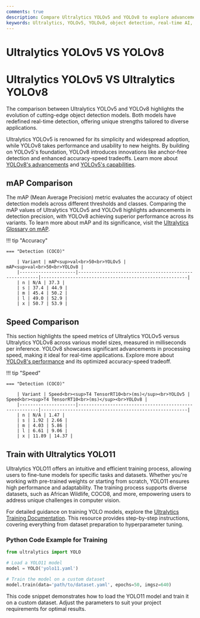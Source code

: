 ```yaml
---
comments: true
description: Compare Ultralytics YOLOv5 and YOLOv8 to explore advancements in real-time object detection, speed, and accuracy. Discover how YOLOv8 builds upon YOLOv5 with state-of-the-art features for edge AI and computer vision applications.
keywords: Ultralytics, YOLOv5, YOLOv8, object detection, real-time AI, edge AI, computer vision, Ultralytics YOLOv8, Ultralytics YOLOv5 comparison
---
```

# Ultralytics YOLOv5 VS YOLOv8
# Ultralytics YOLOv5 VS Ultralytics YOLOv8

The comparison between Ultralytics YOLOv5 and YOLOv8 highlights the evolution of cutting-edge object detection models. Both models have redefined real-time detection, offering unique strengths tailored to diverse applications.

Ultralytics YOLOv5 is renowned for its simplicity and widespread adoption, while YOLOv8 takes performance and usability to new heights. By building on YOLOv5's foundation, YOLOv8 introduces innovations like anchor-free detection and enhanced accuracy-speed tradeoffs. Learn more about [YOLOv8's advancements](https://docs.ultralytics.com/models/yolov8/) and [YOLOv5's capabilities](https://github.com/ultralytics/yolov5).


## mAP Comparison

The mAP (Mean Average Precision) metric evaluates the accuracy of object detection models across different thresholds and classes. Comparing the mAP values of Ultralytics YOLOv5 and YOLOv8 highlights advancements in detection precision, with YOLOv8 achieving superior performance across its variants. To learn more about mAP and its significance, visit the [Ultralytics Glossary on mAP](https://www.ultralytics.com/glossary/mean-average-precision-map).


!!! tip "Accuracy"

	=== "Detection (COCO)"

		| Variant | mAP<sup>val<br>50<br>YOLOv5 | mAP<sup>val<br>50<br>YOLOv8 |
		|---------------------|-------------------------------------------------------|-------------------------------------------------------|
		| n | N/A | 37.3 |
		| s | 37.4 | 44.9 |
		| m | 45.4 | 50.2 |
		| l | 49.0 | 52.9 |
		| x | 50.7 | 53.9 |
		

## Speed Comparison

This section highlights the speed metrics of Ultralytics YOLOv5 versus Ultralytics YOLOv8 across various model sizes, measured in milliseconds per inference. YOLOv8 showcases significant advancements in processing speed, making it ideal for real-time applications. Explore more about [YOLOv8's performance](https://docs.ultralytics.com/models/yolov8/) and its optimized accuracy-speed tradeoff.


!!! tip "Speed"

	=== "Detection (COCO)"

		| Variant | Speed<br><sup>T4 TensorRT10<br>(ms)</sup><br>YOLOv5 | Speed<br><sup>T4 TensorRT10<br>(ms)</sup><br>YOLOv8 |
		|---------------------|-------------------------------------------------------|-------------------------------------------------------|
		| n | N/A | 1.47 |
		| s | 1.92 | 2.66 |
		| m | 4.03 | 5.86 |
		| l | 6.61 | 9.06 |
		| x | 11.89 | 14.37 |

## Train with Ultralytics YOLO11

Ultralytics YOLO11 offers an intuitive and efficient training process, allowing users to fine-tune models for specific tasks and datasets. Whether you're working with pre-trained weights or starting from scratch, YOLO11 ensures high performance and adaptability. The training process supports diverse datasets, such as African Wildlife, COCO8, and more, empowering users to address unique challenges in computer vision.

For detailed guidance on training YOLO models, explore the [Ultralytics Training Documentation](https://docs.ultralytics.com/modes/train/). This resource provides step-by-step instructions, covering everything from dataset preparation to hyperparameter tuning.

### Python Code Example for Training

```python
from ultralytics import YOLO

# Load a YOLO11 model
model = YOLO('yolo11.yaml')  

# Train the model on a custom dataset
model.train(data='path/to/dataset.yaml', epochs=50, imgsz=640)
```

This code snippet demonstrates how to load the YOLO11 model and train it on a custom dataset. Adjust the parameters to suit your project requirements for optimal results.
